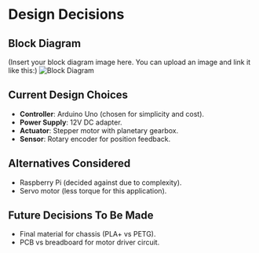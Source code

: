 # Design Decisions

## Block Diagram
(Insert your block diagram image here. You can upload an image and link it like this:)
![Block Diagram](block-diagram.png)

## Current Design Choices
- **Controller**: Arduino Uno (chosen for simplicity and cost).
- **Power Supply**: 12V DC adapter.
- **Actuator**: Stepper motor with planetary gearbox.
- **Sensor**: Rotary encoder for position feedback.

## Alternatives Considered
- Raspberry Pi (decided against due to complexity).
- Servo motor (less torque for this application).

## Future Decisions To Be Made
- Final material for chassis (PLA+ vs PETG).
- PCB vs breadboard for motor driver circuit.

